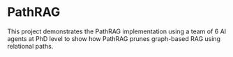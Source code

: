 # PathRAG
This project demonstrates the PathRAG implementation using a team of 6 AI agents at PhD level to show how PathRAG prunes graph-based RAG using relational paths.
